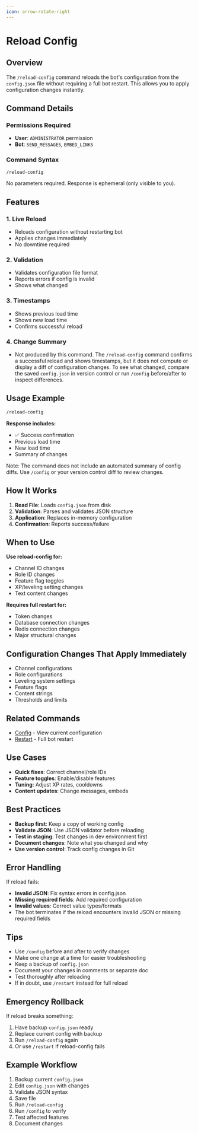 ```yaml
---
icon: arrow-rotate-right
---
```


# Reload Config

## Overview

The `/reload-config` command reloads the bot's configuration from the `config.json` file without requiring a full bot restart. This allows you to apply configuration changes instantly.

## Command Details

### Permissions Required

* **User**: `ADMINISTRATOR` permission
* **Bot**: `SEND_MESSAGES`, `EMBED_LINKS`

### Command Syntax

```bash
/reload-config
```

No parameters required. Response is ephemeral (only visible to you).

## Features

### 1. **Live Reload**

* Reloads configuration without restarting bot
* Applies changes immediately
* No downtime required

### 2. **Validation**

* Validates configuration file format
* Reports errors if config is invalid
* Shows what changed

### 3. **Timestamps**

* Shows previous load time
* Shows new load time
* Confirms successful reload

### 4. **Change Summary**

* Not produced by this command. The `/reload-config` command confirms a successful reload and shows timestamps, but it does not compute or display a diff of configuration changes. To see what changed, compare the saved `config.json` in version control or run `/config` before/after to inspect differences.

## Usage Example

```bash
/reload-config
```

**Response includes:**

* ✅ Success confirmation
* Previous load time
* New load time
* Summary of changes

Note: The command does not include an automated summary of config diffs. Use `/config` or your version control diff to review changes.

## How It Works

1. **Read File**: Loads `config.json` from disk
2. **Validation**: Parses and validates JSON structure
3. **Application**: Replaces in-memory configuration
4. **Confirmation**: Reports success/failure

## When to Use

**Use reload-config for:**

* Channel ID changes
* Role ID changes
* Feature flag toggles
* XP/leveling setting changes
* Text content changes

**Requires full restart for:**

* Token changes
* Database connection changes
* Redis connection changes
* Major structural changes

## Configuration Changes That Apply Immediately

* Channel configurations
* Role configurations
* Leveling system settings
* Feature flags
* Content strings
* Thresholds and limits

## Related Commands

* [Config](config.md) - View current configuration
* [Restart](restart.md) - Full bot restart

## Use Cases

* **Quick fixes**: Correct channel/role IDs
* **Feature toggles**: Enable/disable features
* **Tuning**: Adjust XP rates, cooldowns
* **Content updates**: Change messages, embeds

## Best Practices

* **Backup first**: Keep a copy of working config
* **Validate JSON**: Use JSON validator before reloading
* **Test in staging**: Test changes in dev environment first
* **Document changes**: Note what you changed and why
* **Use version control**: Track config changes in Git

## Error Handling

If reload fails:

* **Invalid JSON**: Fix syntax errors in config.json
* **Missing required fields**: Add required configuration
* **Invalid values**: Correct value types/formats
* The bot terminates if the reload encounters invalid JSON or missing required fields

## Tips

* Use `/config` before and after to verify changes
* Make one change at a time for easier troubleshooting
* Keep a backup of `config.json`
* Document your changes in comments or separate doc
* Test thoroughly after reloading
* If in doubt, use `/restart` instead for full reload

## Emergency Rollback

If reload breaks something:

1. Have backup `config.json` ready
2. Replace current config with backup
3. Run `/reload-config` again
4. Or use `/restart` if reload-config fails

## Example Workflow

1. Backup current `config.json`
2. Edit `config.json` with changes
3. Validate JSON syntax
4. Save file
5. Run `/reload-config`
6. Run `/config` to verify
7. Test affected features
8. Document changes
